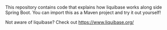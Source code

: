 This repository contains code that explains how liquibase works along side Spring Boot.
You can import this as a Maven project and try it out yourself!

Not aware of liquibase? Check out https://www.liquibase.org/

